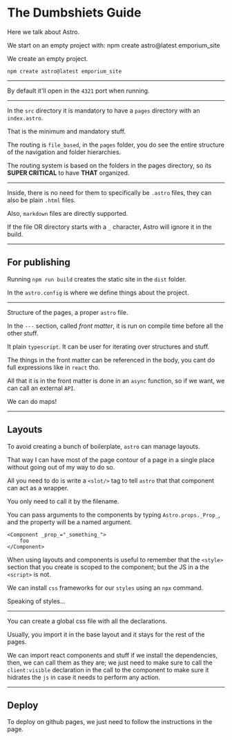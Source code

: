 # The Dumbshiets Guide

Here we talk about Astro.

We start on an empty project with:
npm create astro@latest emporium_site

We create an empty project.

```commandline
npm create astro@latest emporium_site
```

---

By default it'll open in the `4321` port when running.

---

In the `src` directory it is mandatory to have a `pages` directory with an `index.astro`.

That is the minimum and mandatory stuff.

The routing is `file_based`, in the `pages` folder, you do see the entire structure of the navigation and folder hierarchies.

The routing system is based on the folders in the pages directory, so its **SUPER CRITICAL** to have **THAT** organized.

---

Inside, there is no need for them to specifically be `.astro` files, they can also be plain `.html` files.

Also, `markdown` files are directly supported.

If the file OR directory starts with a `_` character, Astro will ignore it in the build.

---

## For publishing

Running `npm run build` creates the static site in the `dist` folder.

In the `astro.config` is where we define things about the project.

---
Structure of the pages, a proper `astro` file.

In the `---` section, called *front matter*, it is run on compile time before all the other stuff.

It plain `typescript`. It can be user for iterating over structures and stuff.

The things in the front matter can be referenced in the body, you cant do full expressions like in `react` tho.

All that it is in the front matter is done in an `async` function, so if we want, we can call an external `API`.

We can do maps!

---

## Layouts

To avoid creating a bunch of boilerplate, `astro` can manage layouts.

That way I can have most of the page contour of a page in a single place without going out of my way to do so.

All you need to do is write a `<slot/>` tag to tell `astro` that that component can act as a wrapper.

You only need to call it by the filename.

You can pass arguments to the components by typing `Astro.props._Prop_`, and the property will be a named argument.

```astro
<Component _prop_="_something_">
    foo
</Component>
```

When using layouts and components is useful to remember that the `<style>` section that you create is scoped to the component; but the JS in a the `<script>` is not.

We can install `css` frameworks for our `styles` using an `npx` command.

Speaking of styles...

---

You can create a global css file with all the declarations.

Usually, you import it in the base layout and it stays for the rest of the pages.

We can import react components and stuff if we install the dependencies, then, we can call them
as they are; we just need to make sure to call the `client:visible` declaration in the call to the
component to make sure it hidrates the `js` in case it needs to perform any action.

---

## Deploy

To deploy on github pages, we just need to follow the instructions in the page.

